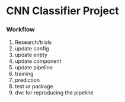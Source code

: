 # CNN Classifier Project

### Workflow

1. Research/trials
2. update config
3. update entity
4. update component
5. update pipeline    
6. training 
7. prediction
8. test ur package
9. dvc for reproducing the pipeline
 
